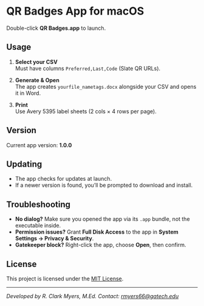 # QR Badges App for macOS

Double-click **QR Badges.app** to launch.

## Usage

1. **Select your CSV**  
   Must have columns `Preferred,Last,Code` (Slate QR URLs).

2. **Generate & Open**  
   The app creates `yourfile_nametags.docx` alongside your CSV and opens it in Word.

3. **Print**  
   Use Avery 5395 label sheets (2 cols × 4 rows per page).

## Version

Current app version: **1.0.0**

## Updating

- The app checks for updates at launch.  
- If a newer version is found, you’ll be prompted to download and install.

## Troubleshooting

- **No dialog?** Make sure you opened the app via its `.app` bundle, not the executable inside.
- **Permission issues?** Grant **Full Disk Access** to the app in **System Settings → Privacy & Security**.
- **Gatekeeper block?** Right-click the app, choose **Open**, then confirm.

## License

This project is licensed under the [MIT License](LICENSE).

---

*Developed by R. Clark Myers, M.Ed.*
*Contact: rmyers66@gatech.edu*
